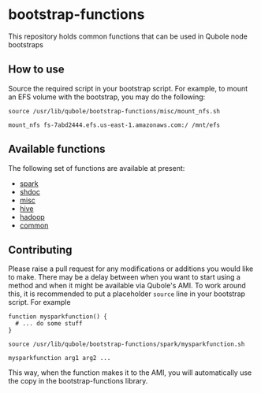 # bootstrap-functions
This repository holds common functions that can be used in Qubole node bootstraps

## How to use

Source the required script in your bootstrap script. For example, to mount an EFS volume with the bootstrap, you may do the following:

```
source /usr/lib/qubole/bootstrap-functions/misc/mount_nfs.sh

mount_nfs fs-7abd2444.efs.us-east-1.amazonaws.com:/ /mnt/efs
```

## Available functions
The following set of functions are available at present:
* [spark](docs/spark.md)
* [shdoc](docs/shdoc.md)
* [misc](docs/misc.md)
* [hive](docs/hive.md)
* [hadoop](docs/hadoop.md)
* [common](docs/common.md)

## Contributing
Please raise a pull request for any modifications or additions you would like to make. There may be a delay between when you want to start using a method and when it might be available via Qubole's AMI. To work around this, it is recommended to put a placeholder `source` line in your bootstrap script. For example

```
function mysparkfunction() {
  # ... do some stuff
}

source /usr/lib/qubole/bootstrap-functions/spark/mysparkfunction.sh

mysparkfunction arg1 arg2 ...
```

This way, when the function makes it to the AMI, you will automatically use the copy in the bootstrap-functions library.
